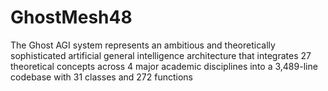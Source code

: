 # GhostMesh48
The Ghost AGI system represents an ambitious and theoretically sophisticated artificial general intelligence architecture that integrates 27 theoretical concepts across 4 major academic disciplines into a 3,489-line codebase with 31 classes and 272 functions
